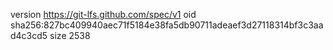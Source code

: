 version https://git-lfs.github.com/spec/v1
oid sha256:827bc409940aec71f5184e38fa5db90711adeaef3d27118314bf3c3aad4c3cd5
size 2538
